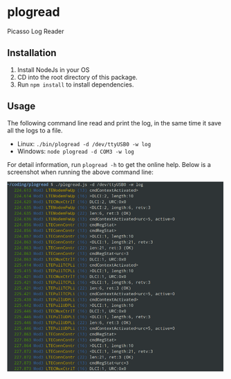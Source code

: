 # plogread
Picasso Log Reader

## Installation

  1. Install NodeJs in your OS
  2. CD into the root directory of this package.
  3. Run `npm install` to install dependencies.

## Usage

The following command line read and print the log, in the same time it save all the logs to a file.

  - Linux: `./bin/plogread -d /dev/ttyUSB0 -w log`
  - Windows: `node plogread -d COM3 -w log`

For detail information, run `plogread -h` to get the online help. Below is a
screenshot when running the above command line:

<img src="doc/screenshot.png" alt="screenshot" width="500"/>
